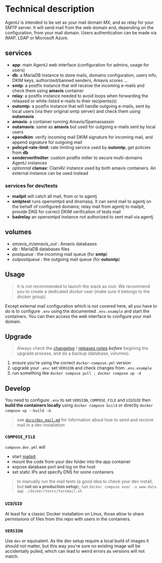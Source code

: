 # Technical description

AgentJ is intended to be set as your mail domain MX, and as relay for your SMTP server. It will send mail from the web domain and, depending on the configuration, from your mail domain.
Users authentication can be made via IMAP, LDAP or Microsoft Azure.

## services

- **app**: main AgentJ web interface (configuration for admins, usage for users)
- **db**: a MariaDB instance to store mails, domains configuration, users info, DKIM keys, authorized/banned senders, Amavis scores …
- **smtp**: a postfix instance that will receive the incoming e-mails and check them using **amavis** container
- **relay**: a postfix instance needed to avoid loops when forwarding the released or white-listed e-mails to their recipients(s)
- **outsmtp**: a postfix instance that will handle outgoing e-mails, sent by local users (via their original smtp server) and check them using **outamavis**
- **amavis**: a container running Amavis/Spamassassin
- **outamavis**: same as **amavis** but used for outgoing e-mails sent by local users
- **opendkim**: verify incoming mail DKIM signature for incoming mail, and append signature for outgoing mail
- **policyd-rate-limit**: rate limiting service used by **outsmtp**, get policies from **db**
- **senderverifmilter**: custom postfix milter to secure multi-domains AgentJ instances
- *optionnal* **clamav**: ClamAV instance used by both amavis containers. An external instance can be used instead

### services for dev/tests

- **mailpit** will catch all mail, from or to agentj
- **smtptest** runs opensmtpd and dnsmasq. It can send mail to agentj on the behalf of configured domains; relay mail from agentj to mailpit, provide DNS for correct DKIM verification of tests mail
- **badrelay** an opensmtpd instance not authorized to sent mail via agentj

## volumes

- *amavis_in*/*amavis_out* : Amavis databases
- *db* : MariaDB databases files
- *postqueue* : the incoming mail queue (for **smtp**)
- *outpostqueue* : the outgoing mail queue (for **outsmtp**)

## Usage

> It is not recommended to launch the stack as *root*. We recommend you to create a dedicated *docker* user (make sure it belongs to the *docker* group).

Except external mail configuration which is not covered here, all you have to do is to configure `.env` using the documented `.env.example` and start the containers.
You can then access the web interface to configure your mail domain.

## Upgrade

> Always check the [changelog](../CHANGELOG.md) / [releases notes](https://github.com/Probesys/agentj/releases) ***before*** begining the upgrade process, and do a backup (database, volumes).

1. ensure you're using the correct `docker-compose.yml` version
2. upgrade your `.env`: set `VERSION` and check changes from `.env.example`
3. run something like `docker compose pull ; docker compose up -d`

## Develop

You need to configure `.env` to set `VERSION`, `COMPOSE_FILE` and `UID`/`GID` then **build the containers locally** using `docker compose build` or directly `docker compose up --build -d`.

> see [`docs/dev_mail.md`](./dev_mail.md) for information about how to send and receive mail in a dev installation

### `COMPOSE_FILE`

`compose.dev.yml` will 
- start [mailpit](https://mailpit.axllent.org)
- mount the code from your dev folder into the app container
- expose database port and log on the host
- set static IPs and specify DNS for some containers

> to manually run the mail tests (a good idea to check your dev install, but **not on a production setup**), run `docker compose exec -u www-data app ./docker/tests/testmail.sh`

### `UID`/`GID`

At least for a classic Docker installation on Linux, those allow to share permissions of files from this repo with users in the containers.

### `VERSION`

Use `dev` or equivalent. As the dev setup require a local build of images it should not matter, but this way you're sure no existing image will be accidentally pulled, which can lead to weird errors as versions will not match.
